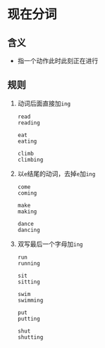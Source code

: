 # 现在分词

## 含义

- 指一个动作此时此刻正在进行

## 规则

1. 动词后面直接加`ing`

   ```
   read
   reading

   eat
   eating

   climb
   climbing
   ```

2. 以`e`结尾的动词，去掉`e`加`ing`

   ```
   come
   coming

   make
   making

   dance
   dancing
   ```

3. 双写最后一个字母加`ing`

   ```
   run
   running

   sit
   sitting

   swim
   swimming

   put
   putting

   shut
   shutting
   ```
